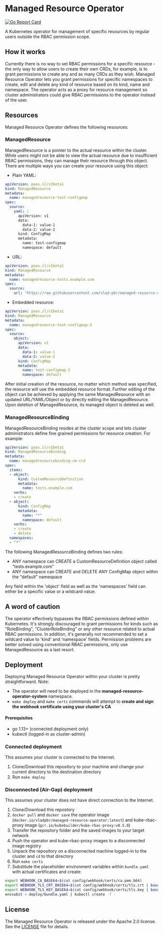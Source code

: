 # Managed Resource Operator

[![Go Report Card](https://goreportcard.com/badge/github.com/vlad-pbr/managed-resource-operator)](https://goreportcard.com/report/github.com/vlad-pbr/managed-resource-operator)

A Kubernetes operator for management of specific resources by regular users outside the RBAC permission scope.

## How it works

Currently there is no way to set RBAC permissions for a specific resource - the only way to allow users to create their own CRDs, for example, is to grant permissions to create any and as many CRDs as they wish. Managed Resource Operator lets you grant permissions for specific namespaces to create, edit and delete any kind of resource based on its kind, name and namespace. The operator acts as a proxy for resource management so cluster administrators could give RBAC permissions to the operator instead of the user.

## Resources

Managed Resource Operator defines the following resources:

### ManagedResource

ManagedResource is a pointer to the actual resource within the cluster. While users might not be able to view the actual resource due to insufficient RBAC permissions, they can manage their resource through this object. There are multiple ways you can create your resource using this object:

- Plain YAML:

``` yaml
apiVersion: paas.il/v1beta1
kind: ManagedResource
metadata:
  name: managedresource-test-configmap
spec:
  source:
    yaml: |
      apiVersion: v1
      data:
        data-1: value-1
        data-2: value-2
      kind: ConfigMap
      metadata:
        name: test-configmap
        namespace: default
```

- URL:

``` yaml
apiVersion: paas.il/v1beta1
kind: ManagedResource
metadata:
  name: managedresource-tests.example.com
spec:
  source:
    url: "https://raw.githubusercontent.com/vlad-pbr/managed-resource-operator/master/examples/objects/apiextensions_v1beta1_tests.example.com.yaml"
```

- Embedded resource:

``` yaml
apiVersion: paas.il/v1beta1
kind: ManagedResource
metadata:
  name: managedresource-test-configmap-2
spec:
  source:
    object:
      apiVersion: v1
      data:
        data-1: value-1
        data-2: value-2
      kind: ConfigMap
      metadata:
        name: test-configmap-2
        namespace: default
```

After initial creation of the resource, no matter which method was specified, the resource will use the embedded resource format. Further editing of the object can be achieved by applying the same ManagedResource with an updated URL/YAML/Object or by directly editing the ManagedResource. Upon deletion of ManagedResource, its managed object is deleted as well.

### ManagedResourceBinding

ManagedResourceBinding resides at the cluster scope and lets cluster administrators define fine grained permissions for resource creation. For example:

``` yaml
apiVersion: paas.il/v1beta1
kind: ManagedResourceBinding
metadata:
  name: managedresourcebinding-cm-crd
spec:
  items:
  - object:
      kind: CustomResourceDefinition
      metadata:
        name: tests.example.com
    verbs:
    - create
  - object:
      kind: ConfigMap
      metadata:
        name: "*"
        namespace: default
    verbs:
    - create
    - delete
  namespaces:
  - "*"
```

The following ManagedResourceBinding defines two rules:
- ANY namespace can CREATE a CustomResourceDefinition object called "tests.example.com"
- ANY namespace can CREATE and DELETE ANY ConfigMap object within the "default" namespace

Any field within the 'object' field as well as the 'namespaces' field can either be a specific value or a wildcard value.

## A word of caution

The operator effectively bypasses the RBAC permissions defined within Kubernetes. It's strongly discouraged to grant permissions for kinds such as "RoleBinding", "ClusterRoleBinding" or any other resource related to actual RBAC permissions. In addition, it's generally not recommended to set a wildcard value to 'kind' and 'namespace' fields. Permission problems are better solved using conventional RBAC permissions, only use ManagedResource as a last resort.

## Deployment

Deploying Managed Resource Operator within your cluster is pretty straightforward. Note:
- The operator will need to be deployed in the **managed-resource-operator-system** namespace.
- `make deploy` and `make certs` commands will attempt to **create and sign the webhook certificate using your cluster's CA**

#### Prerequisites

- go 1.13+ (connected deployment only)
- kubectl (logged-in as cluster-admin)

### Connected deployment

This assumes your cluster is connected to the Internet.

1. Clone/Download this repository to your machine and change your current directory to the destination directory
2. Run `make deploy`

### Disconnected (Air-Gap) deployment

This assumes your cluster does not have direct connection to the Internet.

1. Clone/Download this repostory
2. `docker pull` and `docker save` the operator image (`docker.io/vladpbr/managed-resource-operator:latest`) and kube-rbac-proxy image (`gcr.io/kubebuilder/kube-rbac-proxy:v0.5.0`)
3. Transfer the repository folder and the saved images to your target network
4. Push the operator and kube-rbac-proxy images to a disconnected image registry
5. Unpack the repository on a disconnected machine logged-in to the cluster and `cd` to that directory
6. Run `make certs`
7. Substitute the placeholder environment variables within `bundle.yaml` with actual certificates and create:
``` bash
export WEBHOOK_CA_BASE64=$(cat config/webhook/certs/ca.pem.b64)
export WEBHOOK_TLS_CRT_BASE64=$(cat config/webhook/certs/tls.crt | base64 -w0)
export WEBHOOK_TLS_KEY_BASE64=$(cat config/webhook/certs/tls.key | base64 -w0)
envsubst < deploy/bundle.yaml | kubectl create -f -
```

## License

The Managed Resource Operator is released under the Apache 2.0 license. See the [LICENSE][license_file] file for details.

[license_file]:https://github.com/vlad-pbr/managed-resource-operator/blob/master/LICENSE